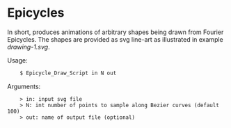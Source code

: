 # Epicycles

In short, produces animations of arbitrary shapes being drawn from Fourier Epicycles.
The shapes are provided as svg line-art as illustrated in example *drawing-1.svg*.

Usage:
```bash
    $ Epicycle_Draw_Script in N out
```
Arguments:
```
    > in: input svg file
    > N: int number of points to sample along Bezier curves (default 100)
    > out: name of output file (optional)
```
